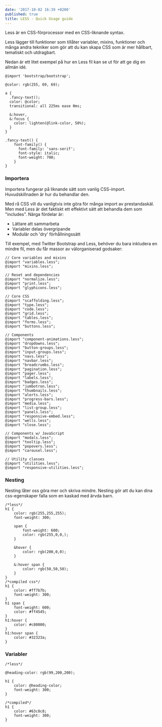 ```yaml
---
date: '2017-10-02 16:39 +0200'
published: true
title: LESS - Quick Usage guide
---
```

Less är en CSS-förprocessor med en CSS-liknande syntax.

Less lägger till funktioner som tillåter variabler, mixins, funktioner och många andra tekniker som gör att du kan skapa CSS som är mer hållbart, tematiskt och utdragbart.

Nedan är ett litet exempel på hur en Less fil kan se ut för att ge dig en allmän idé.

```less
@import 'bootstrap/bootstrap';

@color: rgb(255, 69, 69);

a {
  .fancy-text();
  color: @color;
  transitional: all 225ms ease 0ms;
  
  &:hover,
  &:focus {
    color: lighten(@link-color, 50%);
  }
}

.fancy-text() {
	font-family() {
      font-family: 'sans-serif';
      font-style: italic;
      font-weight: 700;
  	}
}
```

### Importera

Importera fungerar på liknande sätt som vanlig CSS-import. Huvudskillnaden är hur du behandlar den.

Med rå CSS vill du vanligtvis inte göra för många import av prestandaskäl. Men med Less är det faktiskt ett effektivt sätt att behandla dem som "includes". Närga fördelar är:

* Lättare att sammarbeta
* Variabler delas övergripande
* Modulär och 'dry' förhållningssätt 


Till exempel, med Twitter Bootstrap and Less, behöver du bara inkludera en mindre fil, men du får massor av välorganiserad godsaker:

```less
// Core variables and mixins
@import "variables.less";
@import "mixins.less";

// Reset and dependencies
@import "normalize.less";
@import "print.less";
@import "glyphicons.less";

// Core CSS
@import "scaffolding.less";
@import "type.less";
@import "code.less";
@import "grid.less";
@import "tables.less";
@import "forms.less";
@import "buttons.less";

// Components
@import "component-animations.less";
@import "dropdowns.less";
@import "button-groups.less";
@import "input-groups.less";
@import "navs.less";
@import "navbar.less";
@import "breadcrumbs.less";
@import "pagination.less";
@import "pager.less";
@import "labels.less";
@import "badges.less";
@import "jumbotron.less";
@import "thumbnails.less";
@import "alerts.less";
@import "progress-bars.less";
@import "media.less";
@import "list-group.less";
@import "panels.less";
@import "responsive-embed.less";
@import "wells.less";
@import "close.less";

// Components w/ JavaScript
@import "modals.less";
@import "tooltip.less";
@import "popovers.less";
@import "carousel.less";

// Utility classes
@import "utilities.less";
@import "responsive-utilities.less";
```



### Nesting

Nesting låter oss göra mer och skriva mindre. Nesting gör att du kan dina css-egenskaper falla som en kaskad med ärvda barn.

```less
/*less*/
h1 {
	color: rgb(255,255,255);
  	font-weight: 300;
  
  	span {
		font-weight: 600;
      	color: rgb(255,0,0,);
  	}
  
  	&hover {
  		color: rgb(200,0,0);
  	}
  
  	&:hover span {
  		color: rgb(50,50,50);
  	}
}
/*compiled css*/
h1 {
    color: #ff7b7b;
    font-weight: 300;
}
h1 span {
    font-weight: 600;
    color: #ff4545;
}
h1:hover {
    color: #c80000;
}
h1:hover span {
    color: #32323a;
}
```

### Variabler

```less
/*less*/

@heading-color: rgb(99,200,200);

h1 {
	color: @heading-color;
  	font-weight: 300;
}

/*compiled*/
h1 {
	color: #63c8c8;
  	font-weight: 300;
}
```